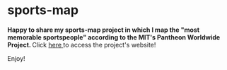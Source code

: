 # sports-map

<strong> Happy to share my sports-map project in which I map the "most memorable sportspeople" according to the MIT's Pantheon Worldwide Project. </strong>
Click <a href="memorable-sportspeople-map.herokuapp.com"> here </a> to access the project's website!

Enjoy!

